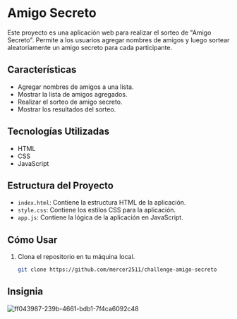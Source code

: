 # Amigo Secreto

Este proyecto es una aplicación web para realizar el sorteo de "Amigo Secreto". Permite a los usuarios agregar nombres de amigos y luego sortear aleatoriamente un amigo secreto para cada participante.

## Características

- Agregar nombres de amigos a una lista.
- Mostrar la lista de amigos agregados.
- Realizar el sorteo de amigo secreto.
- Mostrar los resultados del sorteo.

## Tecnologías Utilizadas

- HTML
- CSS
- JavaScript

## Estructura del Proyecto

- `index.html`: Contiene la estructura HTML de la aplicación.
- `style.css`: Contiene los estilos CSS para la aplicación.
- `app.js`: Contiene la lógica de la aplicación en JavaScript.

## Cómo Usar

1. Clona el repositorio en tu máquina local.
   ```bash
   git clone https://github.com/mercer2511/challenge-amigo-secreto

## Insignia
![ff043987-239b-4661-bdb1-7f4ca6092c48](https://github.com/user-attachments/assets/67c105bc-5248-4cf8-b73e-60e2df7e501b)
